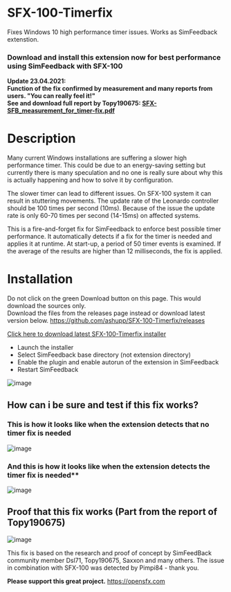 # SFX-100-Timerfix
Fixes Windows 10 high performance timer issues. Works as SimFeedback extenstion. 

### Download and install this extension now for best performance using SimFeedback with SFX-100

**Update 23.04.2021:**  
**Function of the fix confirmed by measurement and many reports from users. "You can really feel it!"**  
**See and download full report by Topy190675: [SFX-SFB_measurement_for_timer-fix.pdf](https://github.com/ashupp/SFX-100-Timerfix/files/6363569/SFX-SFB_measurement_for_timer-fix.pdf)** 

# Description
Many current Windows installations are suffering a slower high performance timer. This could be due to an energy-saving setting but currently there is many speculation and no one is really sure about why this is actually happening and how to solve it by configuration. 

The slower timer can lead to different issues. 
On SFX-100 system it can result in stuttering movements.
The update rate of the Leonardo controller should be 100 times per second (10ms). 
Because of the issue the update rate is only 60-70 times per second (14-15ms) on affected systems.

This is a fire-and-forget fix for SimFeedback to enforce best possible timer performance. 
It automatically detects if a fix for the timer is needed and applies it at runtime.
At start-up, a period of 50 timer events is examined. If the average of the results are higher than 12 milliseconds, the fix is applied.


# Installation  
Do not click on the green Download button on this page. This would download the sources only.  
Download the files from the releases page instead or download latest version below. 
https://github.com/ashupp/SFX-100-Timerfix/releases

[Click here to download latest SFX-100-Timerfix installer](https://github.com/ashupp/SFX-100-Timerfix/releases/latest/download/SFX-100-Timerfix-Setup.exe)


- Launch the installer
- Select SimFeedback base directory (not extension directory)
- Enable the plugin and enable autorun of the extension in SimFeedback
- Restart SimFeedback

![image](https://user-images.githubusercontent.com/1867828/115565650-d6b88b00-a2b9-11eb-9a04-24d6a345d4df.png)

## How can i be sure and test if this fix works?

### This is how it looks like when the extension detects that no timer fix is needed
![image](https://user-images.githubusercontent.com/1867828/115901164-21283c00-a461-11eb-8d7f-008d45f77398.png)

### And this is how it looks like when the extension detects the timer fix is needed**
![image](https://user-images.githubusercontent.com/1867828/115901077-06ee5e00-a461-11eb-9e36-03606fa7c71a.png)


## Proof that this fix works (Part from the report of Topy190675)
![image](https://user-images.githubusercontent.com/1867828/115837385-cff45a00-a418-11eb-863d-ec8184b85565.png)

This fix is based on the research and proof of concept by SimFeedBack community member Dsl71, Topy190675, Saxxon and many others.
The issue in combination with SFX-100 was detected by Pimpi84 - thank you.

**Please support this great project.**
https://opensfx.com
